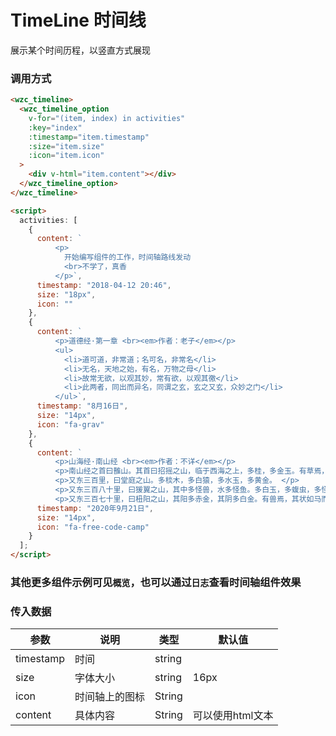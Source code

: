 # TimeLine 时间线

展示某个时间历程，以竖直方式展现

### 调用方式

```html
<wzc_timeline>
  <wzc_timeline_option
    v-for="(item, index) in activities"
    :key="index"
    :timestamp="item.timestamp"
    :size="item.size"
    :icon="item.icon"
  >
    <div v-html="item.content"></div>
  </wzc_timeline_option>
</wzc_timeline>

<script>
  activities: [
    {
      content: `
          <p>
            开始编写组件的工作，时间轴路线发动
            <br>不学了，真香
          </p>`,
      timestamp: "2018-04-12 20:46",
      size: "18px",
      icon: ""
    },
    {
      content: `
          <p>道德经·第一章 <br><em>作者：老子</em></p>
          <ul>
            <li>道可道，非常道；名可名，非常名</li>
            <li>无名，天地之始，有名，万物之母</li>
            <li>故常无欲，以观其妙，常有欲，以观其徼</li>
            <li>此两者，同出而异名，同谓之玄，玄之又玄，众妙之门</li>
          </ul>`,
      timestamp: "8月16日",
      size: "14px",
      icon: "fa-grav"
    },
    {
      content: `
          <p>山海经·南山经 <br><em>作者：不详</em></p>
          <p>南山经之首曰䧿山。其首曰招摇之山，临于西海之上，多桂，多金玉。有草焉，其状如韭而青华，其名曰祝馀，食之不饥。有木焉，其状如榖而黑理，其华四照。其名曰迷榖，佩之不迷。有兽焉，其状如禺而白耳，伏行人走，其名曰狌狌，食之善走。丽麂之水出焉，而西流注于海，其中多育沛，佩之无瘕疾。</p>
          <p>又东三百里，曰堂庭之山。多棪木，多白猿，多水玉，多黄金。 </p>
          <p>又东三百八十里，曰猨翼之山，其中多怪兽，水多怪鱼。多白玉，多蝮虫，多怪蛇，多怪木，不可以上。 </p>
          <p>又东三百七十里，曰杻阳之山，其阳多赤金，其阴多白金。有兽焉，其状如马而白首，其文如虎而赤尾，其音如谣，其名曰鹿蜀，佩之宜子孙。怪水出焉，而东流注于宪翼之水。其中多玄龟，其状如龟而鸟首虺尾，其名曰旋龟，其音如判木，佩之不聋，可以为底。</p>`,
      timestamp: "2020年9月21日",
      size: "14px",
      icon: "fa-free-code-camp"
    }
  ];
</script>
```

### 其他更多组件示例可见```概览```，也可以通过```日志```查看时间轴组件效果

### 传入数据
| 参数 | 说明 | 类型 | 默认值 |
|--|--|--|--|
| timestamp | 时间 | string |  |
| size | 字体大小 | string | 16px |
| icon | 时间轴上的图标 | String | |
| content | 具体内容 | String | 可以使用html文本 |

<br/>
